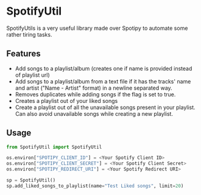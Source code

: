 # SpotifyUtil
SpotifyUtils is a very useful library made over Spotipy to automate some rather tiring tasks.

## Features
- Add songs to a playlist/album (creates one if name is provided instead of playlist url)
- Add songs to a playlist/album from a text file if it has the tracks' name and artist ("Name - Artist" format) in a newline separated way.
- Removes duplicates while adding songs if the flag is set to true.
- Creates a playlist out of your liked songs
- Create a playlist out of all the unavailable songs present in your playlist. Can also avoid unavailable songs while creating a new playlist.

## Usage
```python
from SpotifyUtil import SpotifyUtil

os.environ["SPOTIPY_CLIENT_ID"] = <Your Spotify Client ID>
os.environ["SPOTIPY_CLIENT_SECRET"] = <Your Spotify Client Secret>
os.environ["SPOTIPY_REDIRECT_URI"] = <Your Spotify Redirect URI>

sp = SpotifyUtil()
sp.add_liked_songs_to_playlist(name="Test Liked songs", limit=20)
```